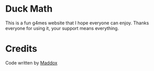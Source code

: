 # Duck Math
This is a fun g4mes website that I hope everyone can enjoy. Thanks everyone for using it, your support means everything.
# Credits
Code written by [Maddox](https://github.com/maddox05)
